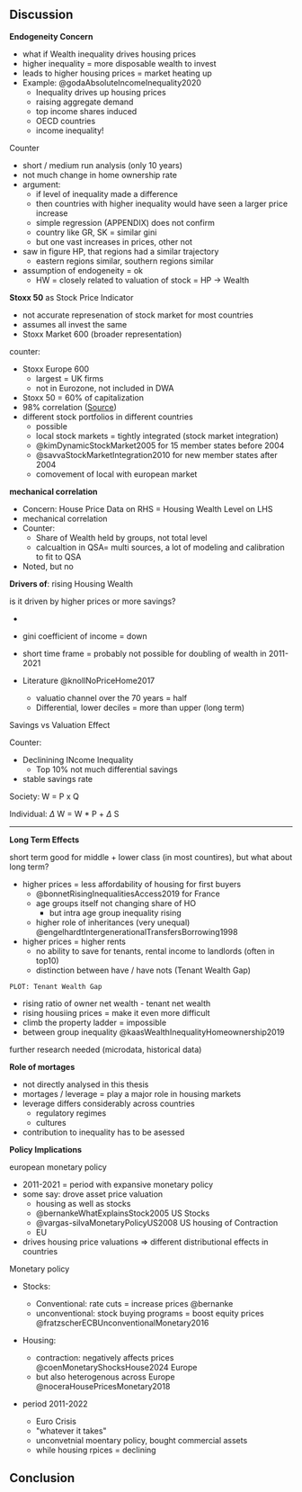 ## Discussion

**Endogeneity Concern**

- what if Wealth inequality drives housing prices
- higher inequality = more disposable wealth to invest
- leads to higher housing prices = market heating up
- Example: @godaAbsoluteIncomeInequality2020
  - Inequality drives up housing prices
  - raising aggregate demand 
  - top income shares induced
  - OECD countries 
  - income inequality! 
  



Counter

- short / medium run analysis (only 10 years)
- not much change in home ownership rate
- argument: 
  - if level of inequality made a difference
  - then countries with higher inequality would have seen a larger price increase
  - simple regression (APPENDIX) does not confirm
  - country like GR, SK = similar gini
  - but one vast increases in prices, other not
- saw in figure HP, that regions had a similar trajectory
  - eastern regions similar, southern regions similar
- assumption of endogeneity = ok
  - HW = closely related to valuation of stock = HP -> Wealth




**Stoxx 50** as Stock Price Indicator

- not accurate represenation of stock market for most countries
- assumes all invest the same
- Stoxx Market 600 (broader representation)

counter:

- Stoxx Europe 600 
  - largest = UK firms
  - not in Eurozone, not included in DWA
- Stoxx 50 = 60% of capitalization
- 98% correlation ([Source](https://stoxx.com/under-the-spotlight-a-closer-look-at-european-equities/))
- different stock portfolios in different countries
  - possible
  - local stock markets = tightly integrated (stock market integration)
  - @kimDynamicStockMarket2005 for 15 member states before 2004
  - @savvaStockMarketIntegration2010 for new member states after 2004
  - comovement of local with european market




**mechanical correlation**

- Concern: House Price Data on RHS = Housing Wealth Level on LHS
- mechanical correlation
- Counter: 
  - Share of Wealth held by groups, not total level
  - calcualtion in QSA= multi sources, a lot of modeling and calibration to fit to QSA
- Noted, but no



**Drivers of**: rising Housing Wealth

is it driven by higher prices or more savings?

- 





- gini coefficient of income = down
- short time frame = probably not possible for doubling of wealth in 2011-2021
- Literature @knollNoPriceHome2017
  - valuatio channel over the 70 years = half
  - Differential, lower deciles = more than upper (long term)







Savings vs Valuation Effect



Counter:

- Declinining INcome Inequality
  - Top 10% not much differential savings
- stable savings rate



Society: W = P x Q

Individual: $\Delta$ W = W * P + $\Delta$ S

---





**Long Term Effects** 

short term good for middle + lower class (in most countires), but what about long term?



- higher prices = less affordability of housing for first buyers
  - @bonnetRisingInequalitiesAccess2019 for France
  - age groups itself not changing share of HO
    - but intra age group inequality rising
  - higher role of inheritances (very unequal) @engelhardtIntergenerationalTransfersBorrowing1998
- higher prices = higher rents 
  - no ability to save for tenants, rental income to landlords (often in top10)
  - distinction between have / have nots (Tenant Wealth Gap)

```
PLOT: Tenant Wealth Gap
```

- rising ratio of owner net wealth - tenant net wealth
- rising housiing prices = make it even more difficult
- climb the property ladder = impossible 
- between group inequality @kaasWealthInequalityHomeownership2019

further research needed (microdata, historical data)



**Role of mortages**

- not directly analysed in this thesis
- mortages / leverage = play a major role in housing markets
- leverage differs considerably across countries
  - regulatory regimes
  - cultures
- contribution to inequality has to be asessed







**Policy Implications**

european monetary policy

- 2011-2021 = period with expansive monetary policy
- some say: drove asset price valuation
  - housing as well as stocks
  - @bernankeWhatExplainsStock2005 US Stocks 
  - @vargas-silvaMonetaryPolicyUS2008 US housing of Contraction
  - EU 
- drives housing price valuations => different distributional effects in countries



Monetary policy 

- Stocks:

  - Conventional: rate cuts = increase prices @bernanke
  - unconventional: stock buying programs = boost equity prices @fratzscherECBUnconventionalMonetary2016

- Housing:

  - contraction: negatively affects prices @coenMonetaryShocksHouse2024 Europe 
  - but also heterogenous across Europe @noceraHousePricesMonetary2018

- period 2011-2022

  - Euro Crisis
  - "whatever it takes"
  - unconvetnial moentary policy, bought commercial assets
  - while housing rpices = declining 

  



## Conclusion